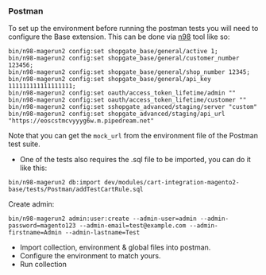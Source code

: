 ### Postman

To set up the environment before running the postman tests you will need to configure the Base extension.
This can be done via [n98](https://github.com/netz98/n98-magerun2) tool like so:

```shell
bin/n98-magerun2 config:set shopgate_base/general/active 1;
bin/n98-magerun2 config:set shopgate_base/general/customer_number 123456;
bin/n98-magerun2 config:set shopgate_base/general/shop_number 12345;
bin/n98-magerun2 config:set shopgate_base/general/api_key 111111111111111111;
bin/n98-magerun2 config:set oauth/access_token_lifetime/admin ""
bin/n98-magerun2 config:set oauth/access_token_lifetime/customer ""
bin/n98-magerun2 config:set sshopgate_advanced/staging/server "custom"
bin/n98-magerun2 config:set shopgate_advanced/staging/api_url "https://eoscstmcvyyyg6w.m.pipedream.net"
```
Note that you can get the `mock_url` from the environment file of the Postman test suite.

* One of the tests also requires the .sql file to be imported, you can do it like this:
```shell
bin/n98-magerun2 db:import dev/modules/cart-integration-magento2-base/tests/Postman/addTestCartRule.sql
```

Create admin:
```shell
bin/n98-magerun2 admin:user:create --admin-user=admin --admin-password=magento123 --admin-email=test@example.com --admin-firstname=Admin --admin-lastname=Test
```

* Import collection, environment & global files into postman. 
* Configure the environment to match yours.
* Run collection



